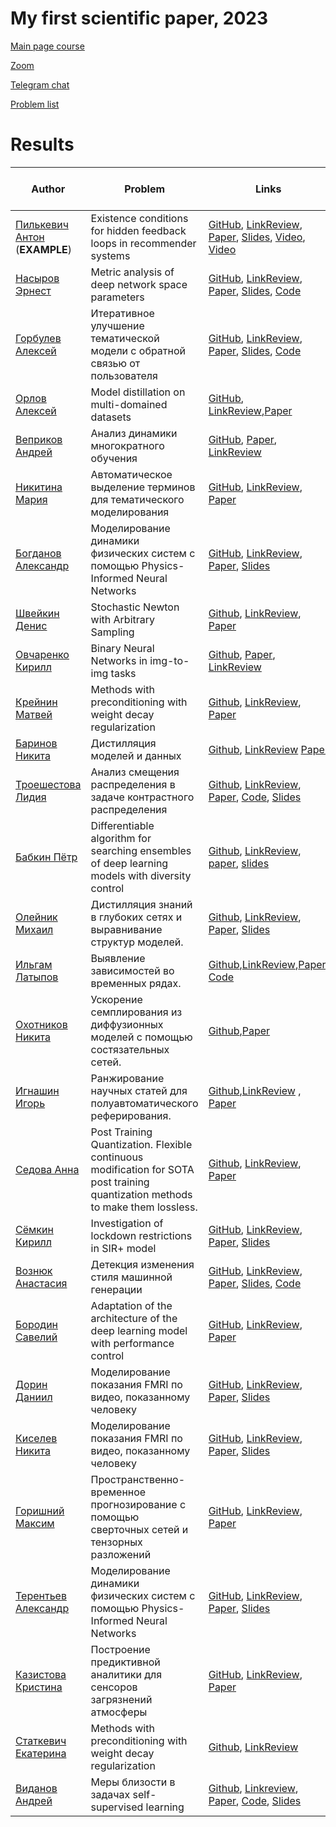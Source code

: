 # My first scientific paper, 2023


[Main page course](https://m1p.org)

[Zoom](https://m1p.org/go_zoom)

[Telegram chat](https://t.me/+IJWdR1mvwLs5Y2Qy)



[Problem list](problem_list.md)

# Results
| Author | Problem | Links | Supervisor | Scores | Reviewer (+link to review)|
| ----- | -----| ------ | ------------ | ----- | ----- |
| [Пилькевич Антон](https://github.com/anton39reg) (**EXAMPLE**) | Existence conditions for hidden feedback loops in recommender systems | [GitHub](https://github.com/Intelligent-Systems-Phystech/2021-Project-74), [LinkReview](https://docs.google.com/document/d/1OLCqkmArjqFn8M9pB5C_kLoYOv0l1w9RjHy0y0upPew/edit?usp=sharing), [Paper](https://github.com/Intelligent-Systems-Phystech/2021-Project-74/raw/main/docs/Pilkevich2021HiddenFeedbackLoops.pdf), [Slides](https://github.com/Intelligent-Systems-Phystech/2021-Project-74/raw/main/docs/Pilkevich2021Presentation/Pilkevich2021Presentation.pdf), [Video](https://www.youtube.com/watch?v=xW_lXGn1WHs&t=24s), [Video](https://youtu.be/9ELhIqjFSE8) | [Хританков](https://intelligent-systems-phystech.github.io/ru/people/khritankov_as/index.html) | AIL[B]P-X+R-B-H1CV[O]T-EM.H1WJSF | Горпинич Мария, [review](https://github.com/Intelligent-Systems-Phystech/MetaOptDistillation/blob/b00295c66c232d35bc7b7cf9d6817ff5a7cabcde/docs/Pilkevich2021HiddenFeedbackLoops_review.pdf)  |
| [Насыров Эрнест](https://github.com/2001092236) | Metric analysis of deep network space parameters | [GitHub](https://github.com/intsystems/2023-Project-141), [LinkReview](https://docs.google.com/document/d/197ZZ3pAftQzLtEjYcW8KKgALDledXuotjdYXJnXwgH0/edit?usp=sharing), [Paper](https://github.com/intsystems/2023-Project-141/blob/master/paper/Nasyrov2023_metric_analysis.pdf), [Slides](https://github.com/intsystems/2023-Project-141/blob/master/slides/Nasyrov2023Presentation.pdf), [Code](https://github.com/intsystems/2023-Project-141/blob/master/code/Metric_analysis_basic_code.ipynb) | [Стрижов](https://m1p.org/) | AIL[B]P[O] | |
| [Горбулев Алексей](https://github.com/mr3vial) | Итеративное улучшение тематической модели с обратной связью от пользователя | [GitHub](https://github.com/intsystems/2023-Project-131), [LinkReview](https://docs.google.com/document/d/1v3UuQ09NMjnQeeug_1CTbFLMbDS5jbV3Lo_DdBCUeRs/edit?usp=sharing), [Paper](https://github.com/intsystems/2023-Project-131/blob/master/paper/Gorbulev2023TopicModels.pdf), [Slides](https://github.com/intsystems/2023-Project-131/blob/master/slides/Gorbulev2023TopicModelsPresentation.pdf), [Code](https://github.com/intsystems/2023-Project-131/tree/master/code) | [Алексеев](https://github.com/Alvant) | AIL[B]PX>RBCV>[O]T> | |
| [Орлов Алексей](https://github.com/bidinbi) | Model distillation on multi-domained datasets | [GitHub](https://github.com/intsystems/2023-Project-139), [LinkReview](https://docs.google.com/document/d/1TREKtC1VQ0rf2CG0iv5JUuj2lW15vzqFdpqnmIMrzaw/edit?usp=sharing),[Paper](https://github.com/intsystems/2023-Project-139/blob/master/paper/Orlov_paper.pdf) | [Грабовой](https://github.com/andriygav) | AIL[B]PXRBCV[O] |
| [Веприков Андрей](https://github.com/Vepricov) | Анализ динамики многократного обучения | [GitHub](https://github.com/intsystems/2023-Project-119), [Paper](https://github.com/intsystems/2023-Project-119/blob/master/paper/M1P.pdf), [LinkReview](https://docs.google.com/document/d/1XFvP1me1e8EBT1vq5lHZ2TXt6k__--P4eyLaS_SKY0E/edit?usp=sharing)| [Хританков](https://mipt.ru/education/chairs/parallelcomputing/persons/chritankov.php) | AI>L>[B]P>[O] | |
| [Никитина Мария](https://github.com/NikitinaMaria) | Автоматическое выделение терминов для тематического моделирования | [GitHub](https://github.com/intsystems/2023-Project-130), [LinkReview](https://www.notion.so/LinkReview-7fb7e198d46549baad7793bb1633fae8?pvs=4), [Paper](https://github.com/intsystems/2023-Project-130/blob/c184ed82bfe2c224c0a85b06738420c92bae3350/paper/M1P.pdf) | [Потапова](https://github.com/Guince) | AIL[B]PXRB[O]CVTED | |
| [Богданов Александр](https://github.com/Dd0-s) | Моделирование динамики физических систем с помощью Physics-Informed Neural Networks | [GitHub](https://github.com/intsystems/2023-Project-114), [LinkReview](https://docs.google.com/document/d/1y9-YTKNk3FN0NBkYOvUYCJShHScMVlRRnUT7l89_aNI/edit?usp=share_link), [Paper](https://github.com/intsystems/2023-Project-114/blob/master/paper/Bogdanov2023PINN.pdf), [Slides](https://github.com/intsystems/2023-Project-114/blob/master/slides/Bogdanov2023PINNPres.pdf) | [Панченко](https://github.com/PanchenkoSviatoslav) | AIL[B]PXRBCV[O] | |
| [Швейкин Денис](https://github.com/Dentikka) | Stochastic Newton with Arbitrary Sampling | [Github](https://github.com/intsystems/2023-Project-136), [LinkReview](https://docs.google.com/document/d/1WKYzCYUElvT23shizR5WIJMkfswC7IVUU2HRVSb-b2w/edit?usp=sharing), [Paper](https://github.com/intsystems/2023-Project-136/blob/master/paper/main.pdf) | [Исламов](https://github.com/Rustem-Islamov) | AIL[B]PXRB[O]CVTE |
| [Овчаренко Кирилл](https://github.com/kovcharenko51) | Binary Neural Networks in img-to-img tasks | [Github](https://github.com/intsystems/2023-Project-137), [Paper](https://github.com/intsystems/2023-Project-137/blob/master/paper/my_first_scientific_paper.pdf), [LinkReview](https://docs.google.com/document/d/13uqurQxzHmyuTGAuuV-goCG41GLyR-fiLSnHg_Aqv9Y/edit?usp=sharing) | [Жариков](https://github.com/ilyazhara) | AIL[B]PXRBCV[O]TE> |
| [Крейнин Матвей](https://github.com/kreininmv) | Methods with preconditioning with weight decay regularization | [Github](https://github.com/intsystems/2023-Project-143), [LinkReview](https://docs.google.com/document/d/19Jd70uCRnHX2hRtTGOQ2hPqgiPkesa63oFspGRNPFEU/edit?usp=sharing), [Paper](https://github.com/intsystems/2023-Project-143/blob/master/paper/main.pdf) | [Безносиков] | AIL[B]PXRBCV[O] |
| [Баринов Никита](https://github.com/rybinsky) | Дистилляция моделей и данных | [Github](https://github.com/intsystems/2023-Project-134), [LinkReview](https://docs.google.com/document/d/e/2PACX-1vQVbwH2nPChYoGefO7wIeaz0k2gmRO1dlZGXBAvJLSBr31tcfLQR84XYYNPK9nV4TpFy6u1su5K3KoG/pub) [Paper](https://github.com/intsystems/2023-Project-134/blob/master/paper/M1p.pdf)| [Филатов] | AIL[B]PXRBCV[O]TED |
| [Троешестова Лидия](https://github.com/36ova) | Анализ смещения распределения в задаче контрастного распределения | [Github](https://github.com/intsystems/2023-Project-123), [LinkReview](https://docs.google.com/document/d/10HcXRiWPIGUJNMQR9Yxnib_atd6r6-cFemCgn2R4KUo/edit?usp=sharing), [Paper](https://github.com/intsystems/2023-Project-123/blob/master/paper/Intro_PS.pdf), [Code](https://github.com/intsystems/2023-Project-123/blob/master/code/experiments.ipynb), [Slides](https://github.com/intsystems/2023-Project-123/blob/master/slides/1-slide-new.pdf)| [Исаченко] | AIL[B]PXRCV[O] |
| [Бабкин Пётр](https://github.com/petr-parker) | Differentiable algorithm for searching ensembles of deep learning models with diversity control | [Github](https://github.com/intsystems/2023-Project-120), [LinkReview](https://docs.google.com/document/d/1-P76pFjZ2E4BIjLVU8KY1NC7g1Qt-YFh6zX-V67FTUU/edit?usp=sharing), [paper](https://github.com/intsystems/2023-Project-120/blob/master/paper/main.pdf), [slides](https://github.com/intsystems/2023-Project-120/blob/master/slides/slides.pdf)| [Яковлев, Петрушина] | AIL[B]PXR-B-C-V-[O] |
| [Олейник Михаил](https://github.com/Ganddalf) | Дистилляция знаний в глубоких сетях и выравнивание структур моделей. | [Github](https://github.com/intsystems/2023-Project-115), [LinkReview](https://docs.google.com/document/d/1G2GtrXbfgXbq8gMpwQPPS7OIe8NcXaVYCuJ-pmcbVGs/edit?usp=sharing), [Paper](https://github.com/intsystems/2023-Project-115/blob/master/paper/Oleinik2023Distillation.pdf), [Slides](https://github.com/intsystems/2023-Project-115/blob/master/slides/OneSlide.pdf)| [Горпинич] | A0I0[B]LP0XR0B0[O] |
| [Ильгам Латыпов](https://github.com/xxamxam) | Выявление зависимостей во временных рядах. | [Github](https://github.com/intsystems/2023-Project-117),[LinkReview](https://docs.google.com/document/d/1kk0SwNBSHXVD_USpgRS0BAcdJ8CZRvKhucWgVkeOoeM/edit#),[Paper](https://github.com/intsystems/2023-Project-117/blob/master/paper/Latypov_main.pdf), [Code](https://github.com/intsystems/2023-Project-117/tree/master/code)| [Стрижов, Владимиров] | AI-L[B]P0X0R0BCV[O]T-ED- |
| [Охотников Никита](https://github.com/Wayfarer123) | Ускорение семплирования из диффузионных моделей с помощью состязательных сетей. | [Github](https://github.com/intsystems/2023-Project-124),[Paper](https://github.com/intsystems/2023-Project-124/blob/master/paper/main.pdf)| [Исаченко] | AIL[B]PXRBCV[O] | |
| [Игнашин Игорь](https://github.com/ThunderstormXX) | Ранжирование научных статей для полуавтоматического реферирования. | [Github](https://github.com/intsystems/2023-Project-132),[LinkReview](https://github.com/intsystems/2023-Project-132/blob/master/docs/LinkReview.md) , [Paper](https://github.com/intsystems/2023-Project-132/blob/master/docs/paper.pdf) | [Крыжановская , Воронцов] | AIL[B]PXRBCV[O]TE |
| [Седова Анна](https://github.com/Anya1234) | Post Training Quantization. Flexible continuous modification for SOTA post training quantization methods to make them lossless. | [Github](https://github.com/intsystems/2023-Project-138), [LinkReview](https://docs.google.com/document/d/1kcqUygjyw9tOx44K_gn6zCQx70_zxKC-YCZyAaY0C0Q/edit?usp=sharing), [Paper](https://github.com/intsystems/2023-Project-138/blob/master/paper/paper.pdf) | [Жариков](https://github.com/ilyazhara) | AIL[B]PXRBCV[O]TE> |
|[Сёмкин Кирилл](https://github.com/sem-k32)| Investigation of lockdown restrictions in SIR+ model  | [GitHub](https://github.com/intsystems/2023-Project-125), [LinkReview](https://github.com/intsystems/2023-Project-125/blob/main/docs/LinkReview.md), [Paper](https://github.com/intsystems/2023-Project-125/blob/main/docs/Semkin_2023_Lockdown.pdf), [Slides](https://github.com/intsystems/2023-Project-125/blob/main/docs/OneSlideTalk/OneSlideTalk.pdf) | [Бишук](https://github.com/ApostolAnt) | AIL[B]PXRB[O] |
|[Вознюк Анастасия](https://github.com/natriistorm)| Детекция изменения стиля машинной генерации | [GitHub](https://github.com/intsystems/2023-Project-126), [LinkReview](https://docs.google.com/document/d/1-vXVvK01DI5JppfNMO44kz1Id4SN1hcoywaOgmZqNJs/edit?usp=sharing), [Paper](https://github.com/intsystems/2023-Project-126/blob/master/paper/Voznyuk2023DetectionOfFragments.pdf), [Slides](https://github.com/intsystems/2023-Project-126/tree/master/slides), [Code](https://github.com/intsystems/2023-Project-126/tree/master/code) | [Грабовой](https://github.com/andriygav) | AIL[B]PXRBCV[O] |
| [Бородин Савелий](https://github.com/BorONE) | Adaptation of the architecture of the deep learning model with performance control | [GitHub](https://github.com/intsystems/2023-Problem-140), [LinkReview](https://docs.google.com/document/d/16fRCMWAQ8B2z7biUKHGzBzciFmsNrwQSMur9CR0Owh8/edit?usp=sharing), [Paper](https://github.com/intsystems/2023-Problem-140/blob/master/paper/main.pdf) | [Yakovlev] | AIL[B]P-XRBC-V[O]T |
| [Дорин Даниил](https://github.com/Daniilmipt007) | Моделирование показания FMRI по видео, показанному человеку | [GitHub](https://github.com/intsystems/2023-Project-112), [LinkReview](https://docs.google.com/document/d/1-DfSNIdQelzYtK-t1y7T2Mkro17xzCiWvXhNQpN17as/edit), [Paper](https://github.com/intsystems/2023-Project-112/blob/master/paper_Dorin/FMRI_project.pdf), [Slides](https://github.com/intsystems/2023-Project-112/blob/master/slides_Dorin/m1p_presentation/m1p_pres.pdf) | [Грабовой](https://github.com/andriygav) | AIL[B]PXRVCV[O] |
| [Киселев Никита](https://github.com/nekitbrain) | Моделирование показания FMRI по видео, показанному человеку | [GitHub](https://github.com/intsystems/2023-Project-112), [LinkReview](https://docs.google.com/document/d/1gra9LD6Baxm64AEdYESd-ZqVTDRKVMD6Mjd-ENeCzrM/edit?usp=sharing), [Paper](https://github.com/intsystems/2023-Project-112/blob/master/paper_Kiselev/Kiselev2023fMRI.pdf), [Slides](https://github.com/intsystems/2023-Project-112/blob/master/slides_Kiselev/Kiselev2023Presentation.pdf) | [Грабовой](https://github.com/andriygav) | AIL[B]PXRVCV[O] |
| [Горишний Максим](https://github.com/magorx) | Пространственно-временное прогнозирование с помощью сверточных сетей и тензорных разложений | [GitHub](https://github.com/intsystems/2023-Project-129), [LinkReview](https://docs.google.com/document/d/1_ytyFCHjkLYVJNX9SNrWydl6UCVylgBjnmkbhyyceH8/edit?usp=sharing), [Paper](https://github.com/intsystems/2023-Project-129/blob/master/paper/main.pdf) | [Стрижов], [Алсаханова] | AIL[B]P-XRBCV[O]T |
| [Терентьев Александр](https://github.com/lopate) | Моделирование динамики физических систем с помощью Physics-Informed Neural Networks | [GitHub](https://github.com/intsystems/2023-Project-114-2), [LinkReview](https://docs.google.com/document/d/11pdMUxz9EgOmf_I0W7y5Vc76NW_PEybcI4TgzsoR9Lw/edit?usp=sharing), [Paper](https://github.com/intsystems/2023-Project-114-2/blob/master/paper/terentev-2023-project-114.pdf), [Slides](https://github.com/intsystems/2023-Project-114-2/blob/master/slides/Terentyev2023PINNPres.pdf.pdf) | [Панченко](https://github.com/PanchenkoSviatoslav) | AIL[B]PXRBCV[O] |
| [Казистова Кристина](https://github.com/pasapas321) | Построение предиктивной аналитики для сенсоров загрязнений атмосферы | [GitHub](https://github.com/intsystems/2023-Project-121), [LinkReview](https://docs.google.com/document/d/1s4XbP2pP3Cu-B8KpPEoOReDu8W9jafY-2u7vazXDxqw/edit?usp=sharing), [Paper](https://github.com/intsystems/2023-Project-121/blob/master/paper/Kazistova2023_air_pollution_forecast.pdf) | [Михайлов] | AIL[B]P |
| [Статкевич Екатерина](https://github.com/Statkevich-Katya) | Methods with preconditioning with weight decay regularization | [Github](https://github.com/intsystems/2023-Project-Statkevich), [LinkReview](https://docs.google.com/document/d/1im8zvwoDYq_3vtAg8KPysuXejV8MWR5zGIJ86DTluvA/edit?usp=sharing) | [Безносиков] | AIL[B]PXRBCV[O]
|[Виданов Андрей](https://github.com/VidanovAndrew) | Меры близости в задачах self-supervised learning | [Github](https://github.com/VidanovAndrew/2023-Project-135), [Linkreview](https://docs.google.com/document/d/1r9wH2_TdPC79ZciMeNMwYmW_wsGVDEHmJhBZFAYIAcQ/edit?usp=sharing), [Paper](https://github.com/intsystems/2023-Project-135/blob/master/Self%20supervised%20learning.pdf), [Code](https://github.com/intsystems/2023-Project-135/blob/master/code/VicReg_m.ipynb), [Slides](https://github.com/intsystems/2023-Project-135/blob/master/slides/VicReg.pdf)| [Полина Барабанщикова] | AIL[B]PX-BC-V[O] |
